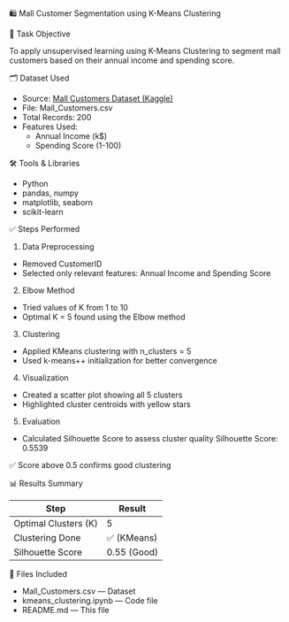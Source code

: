  🛍️ Mall Customer Segmentation using K-Means Clustering

📌 Task Objective

To apply unsupervised learning using K-Means Clustering to segment mall customers based on their annual income and spending score.

 🗂 Dataset Used

- Source: [Mall Customers Dataset (Kaggle)](https://www.kaggle.com/datasets/vjchoudhary7/customer-segmentation-tutorial-in-python)
- File: Mall_Customers.csv
- Total Records: 200
- Features Used: 
  - Annual Income (k$)
  - Spending Score (1-100)

 🛠 Tools & Libraries

- Python
- pandas, numpy
- matplotlib, seaborn
- scikit-learn

 ✅ Steps Performed

 1. Data Preprocessing
- Removed CustomerID
- Selected only relevant features: Annual Income and Spending Score

 2. Elbow Method
- Tried values of K from 1 to 10
- Optimal K = 5 found using the Elbow method

 3. Clustering
- Applied KMeans clustering with n_clusters = 5
- Used k-means++ initialization for better convergence

 4. Visualization
- Created a scatter plot showing all 5 clusters
- Highlighted cluster centroids with yellow stars

 5. Evaluation
- Calculated Silhouette Score to assess cluster quality
Silhouette Score: 0.5539

✅ Score above 0.5 confirms good clustering



 📊 Results Summary

| Step                | Result             |
|---------------------|--------------------|
| Optimal Clusters (K)| 5                  |
| Clustering Done     | ✅ (KMeans)        |
| Silhouette Score    | 0.55 (Good)        |


 📁 Files Included

- Mall_Customers.csv — Dataset  
- kmeans_clustering.ipynb — Code file  
- README.md — This file  
